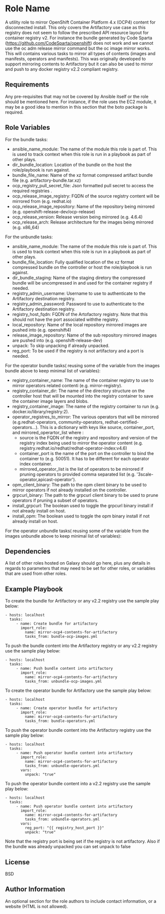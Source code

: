 Role Name
=========

A utility role to mirror OpenShift Container Platform 4.x (OCP4) content for disconnected install.
This only covers the Artifactory use case as this registry does not seem to follow the prescribed API resource layout for container registry v2. 
For instance the bundle generated by Code Sparta  (https://github.com/CodeSparta/openshift) does not work and we cannot use the oc adm release mirror command but the oc image mirror works.  
This will contains various tasks to mirror all types of contents (images and manifests, operators and manifests). 
This was originally developed to support mirroring contents to Artifactory but it can also be used to mirror and push to any docker registry v2.2 compliant registry.

Requirements
------------

Any pre-requisites that may not be covered by Ansible itself or the role should be mentioned here. For instance, if the role uses the EC2 module, it may be a good idea to mention in this section that the boto package is required.

Role Variables
--------------

For the bundle tasks:
- ansible_name_module: The name of the module this role is part of. This is used to track context when this role is run in a playbook as part of other plays.
- dir_bundle_location: Location of the bundle on the host the role/playbook is run against.
- bundle_file_name: Name of the xz format compressed artifact bundle file (e.g. artifactory-bundle.tar.xz)
- ocp_registry_pull_secret_file: Json formatted pull secret to access the required registries .
- ocp_release_image_registry: FQDN of the source registry content will be mirrored from (e.g. redhat.io)
- ocp_release_image_repository: Name of the repository being mirrored (e.g. openshift-release-dev/ocp-release)
- ocp_release_version: Release version being mirrored (e.g. 4.6.4)
- ocp_release_arch: Release architecture for the images being mirrored (e.g. x86_64)

For the unbundle tasks:
- ansible_name_module: The name of the module this role is part of. This is used to track context when this role is run in a playbook as part of other plays.
- bundle_file_location: Fully qualified location of the xz format compressed bundle on the controller or host the role/playbook is run against.
- dir_bundle_staging: Name of the staging diretory the compressed bundle will be uncompressed in and used for the container registry if needed.
- registry_admin_username: Username to use to authenticate to the Artifactory destination registry.
- registry_admin_password: Password to use to authenticate to the Artifactory destination registry.
- registry_host_fqdn: FQDN of the Artofactory registry. Note that this should not have the port associated withthe registry.
- local_repository: Name of the local repository mirrored images are pushed into (e.g. openshift4)
- release_image_repository: Name of the sub repository mirrored images are pushed into (e.g. openshift-release-dev)
- unpack: To skip unpacking if already unpacked.
- reg_port: To be used if the registry is not artifactory and a port is needed.

For the operator bundle tasks( reusing some of the variable from the images bundle above to keep minimal list of variables):
- registry_container_name: The name of the container registry to use to mirror operators related contenti (e.g. mirror-registry).
- registry_container_dir: The name of the directory structure on the controller host that will be mounted into the registry container to save the container image layers and blobs.
- registry_container_image: The name of the registry container to run (e.g. docker.io/library/registry:2).
- operator_registres_to_mirror: The various operators that will be mirrored (e.g.redhat-operators, community-operators, redhat-certified-operators...). This is a dictionary with keys like source, container_port, and mirrored_operartor_list where :
  - source is the FQDN of the registry and repository and version of the registry index being used to mirror the operator content (e.g. registry.redhat.io/redhat/redhat-operator-index:v4.6)
  - container_port is the name of the port on the controller to bind the container to (e.g. 50051). It has to be different for each operator index container.
  - mirrored_operator_list is the list of operators to be mirrored if pruning operators to provided comma separated list (e.g. '3scale-operator,apicast-operator').
- opm_client_binary: The path to the opm client binary to be used to mirror operators if not already installed on the controller. 
- grpcurl_binary: The path to the grpcurl client binary to be used to prune operators if pruning a subset of operators. 
- install_grpcurl: The boolean used to toggle the grpcurl binary install if not already install on host.
- install_opm: The boolean used to toggle the opm binary install if not already install on host.

For the operator unbundle tasks( reusing some of the variable from the images unbundle above to keep minimal list of variables):


Dependencies
------------

A list of other roles hosted on Galaxy should go here, plus any details in regards to parameters that may need to be set for other roles, or variables that are used from other roles.

Example Playbook
----------------
To create the bundle for Artifactory or any v2.2 registry use the sample play below:

    - hosts: localhost
      tasks:
         - name: Create bundle for artifactory
           import_role:
             name: mirror-ocp4-contents-for-artifactory
             tasks_from: bundle-ocp-images.yml
             
To push the bundle content into the Artifactory registry or any v2.2 registry use the sample play below:

    - hosts: localhost
      tasks:
         - name: Push bundle content into artifactory
           import_role:
             name: mirror-ocp4-contents-for-artifactory
             tasks_from: unbundle-ocp-images.yml
             
To create the operator bundle for Artifactory use the sample play below:

    - hosts: localhost
      tasks:
         - name: Create operator bundle for artifactory
           import_role:
             name: mirror-ocp4-contents-for-artifactory
             tasks_from: bundle-operators.yml
             
To push the operator bundle content into the Artifactory registry use the sample play below:

    - hosts: localhost
      tasks:
         - name: Push operator bundle content into artifactory
           import_role:
             name: mirror-ocp4-contents-for-artifactory
             tasks_from: unbundle-operators.yml
           vars:
             unpack: "true"
             
To push the operator bundle content into a v2.2 registry use the sample play below:

    - hosts: localhost
      tasks:
         - name: Push operator bundle content into artifactory
           import_role:
             name: mirror-ocp4-contents-for-artifactory
             tasks_from: unbundle-operators.yml
           vars:
             reg_port: "{{ registry_host_port }}"
             unpack: "true"

Note that the registry port is being set if the registry is not artifactory.
Also if the bundle was already unpacked you can set unpack to false

License
-------

BSD

Author Information
------------------

An optional section for the role authors to include contact information, or a website (HTML is not allowed).
